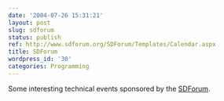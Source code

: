 ```yaml
---
date: '2004-07-26 15:31:21'
layout: post
slug: sdforum
status: publish
ref: http://www.sdforum.org/SDForum/Templates/Calendar.aspx
title: SDForum
wordpress_id: '30'
categories: Programming
---
```


Some interesting technical events sponsored by the [SDForum](http://www.sdforum.org/SDForum/Templates/Calendar.aspx).

